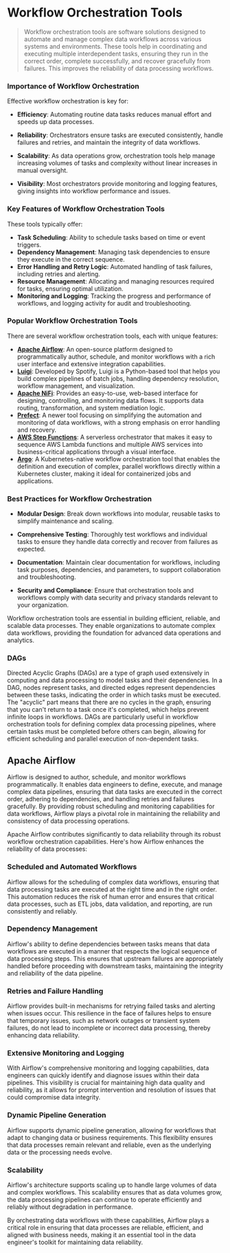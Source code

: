 # Workflow Orchestration Tools
> Workflow orchestration tools are software solutions designed to automate and manage complex data workflows across various systems and environments. These tools help in coordinating and executing multiple interdependent tasks, ensuring they run in the correct order, complete successfully, and recover gracefully from failures. This improves the reliability of data processing workflows.

### Importance of Workflow Orchestration
Effective workflow orchestration is key for:

* **Efficiency**:
  Automating routine data tasks reduces manual effort and speeds up data processes.

* **Reliability**:
  Orchestrators ensure tasks are executed consistently, handle failures and retries, and maintain the integrity of data workflows.

* **Scalability**:
  As data operations grow, orchestration tools help manage increasing volumes of tasks and complexity without linear increases in manual oversight.

* **Visibility**:
  Most orchestrators provide monitoring and logging features, giving insights into workflow performance and issues.

### Key Features of Workflow Orchestration Tools
These tools typically offer:

* **Task Scheduling**: Ability to schedule tasks based on time or event triggers.
* **Dependency Management**: Managing task dependencies to ensure they execute in the correct sequence.
* **Error Handling and Retry Logic**: Automated handling of task failures, including retries and alerting.
* **Resource Management**: Allocating and managing resources required for tasks, ensuring optimal utilization.
* **Monitoring and Logging**: Tracking the progress and performance of workflows, and logging activity for audit and troubleshooting.

### Popular Workflow Orchestration Tools
There are several workflow orchestration tools, each with unique features:

* [**Apache Airflow**](https://airflow.apache.org/): An open-source platform designed to programmatically author, schedule, and monitor workflows with a rich user interface and extensive integration capabilities.
* [**Luigi**](https://github.com/spotify/luigi): Developed by Spotify, Luigi is a Python-based tool that helps you build complex pipelines of batch jobs, handling dependency resolution, workflow management, and visualization.
* [**Apache NiFi**](https://nifi.apache.org/): Provides an easy-to-use, web-based interface for designing, controlling, and monitoring data flows. It supports data routing, transformation, and system mediation logic.
* [**Prefect**](https://www.prefect.io/): A newer tool focusing on simplifying the automation and monitoring of data workflows, with a strong emphasis on error handling and recovery.
* [**AWS Step Functions**](https://aws.amazon.com/step-functions/): A serverless orchestrator that makes it easy to sequence AWS Lambda functions and multiple AWS services into business-critical applications through a visual interface.
* [**Argo**](https://argoproj.github.io/workflows/): A Kubernetes-native workflow orchestration tool that enables the definition and execution of complex, parallel workflows directly within a Kubernetes cluster, making it ideal for containerized jobs and applications.

### Best Practices for Workflow Orchestration
* **Modular Design**:
  Break down workflows into modular, reusable tasks to simplify maintenance and scaling.

* **Comprehensive Testing**:
  Thoroughly test workflows and individual tasks to ensure they handle data correctly and recover from failures as expected.

* **Documentation**:
  Maintain clear documentation for workflows, including task purposes, dependencies, and parameters, to support collaboration and troubleshooting.

* **Security and Compliance**:
  Ensure that orchestration tools and workflows comply with data security and privacy standards relevant to your organization.

Workflow orchestration tools are essential in building efficient, reliable, and scalable data processes. They enable organizations to automate complex data workflows, providing the foundation for advanced data operations and analytics.

### DAGs
Directed Acyclic Graphs (DAGs) are a type of graph used extensively in computing and data processing to model tasks and their dependencies. In a DAG, nodes represent tasks, and directed edges represent dependencies between these tasks, indicating the order in which tasks must be executed. The "acyclic" part means that there are no cycles in the graph, ensuring that you can't return to a task once it's completed, which helps prevent infinite loops in workflows. DAGs are particularly useful in workflow orchestration tools for defining complex data processing pipelines, where certain tasks must be completed before others can begin, allowing for efficient scheduling and parallel execution of non-dependent tasks.

## Apache Airflow
Airflow is designed to author, schedule, and monitor workflows programmatically. It enables data engineers to define, execute, and manage complex data pipelines, ensuring that data tasks are executed in the correct order, adhering to dependencies, and handling retries and failures gracefully. By providing robust scheduling and monitoring capabilities for data workflows, Airflow plays a pivotal role in maintaining the reliability and consistency of data processing operations.

Apache Airflow contributes significantly to data reliability through its robust workflow orchestration capabilities. Here's how Airflow enhances the reliability of data processes:

### Scheduled and Automated Workflows
Airflow allows for the scheduling of complex data workflows, ensuring that data processing tasks are executed at the right time and in the right order. This automation reduces the risk of human error and ensures that critical data processes, such as ETL jobs, data validation, and reporting, are run consistently and reliably.

### Dependency Management
Airflow's ability to define dependencies between tasks means that data workflows are executed in a manner that respects the logical sequence of data processing steps. This ensures that upstream failures are appropriately handled before proceeding with downstream tasks, maintaining the integrity and reliability of the data pipeline.

### Retries and Failure Handling
Airflow provides built-in mechanisms for retrying failed tasks and alerting when issues occur. This resilience in the face of failures helps to ensure that temporary issues, such as network outages or transient system failures, do not lead to incomplete or incorrect data processing, thereby enhancing data reliability.

### Extensive Monitoring and Logging
With Airflow's comprehensive monitoring and logging capabilities, data engineers can quickly identify and diagnose issues within their data pipelines. This visibility is crucial for maintaining high data quality and reliability, as it allows for prompt intervention and resolution of issues that could compromise data integrity.

### Dynamic Pipeline Generation
Airflow supports dynamic pipeline generation, allowing for workflows that adapt to changing data or business requirements. This flexibility ensures that data processes remain relevant and reliable, even as the underlying data or the processing needs evolve.

### Scalability
Airflow's architecture supports scaling up to handle large volumes of data and complex workflows. This scalability ensures that as data volumes grow, the data processing pipelines can continue to operate efficiently and reliably without degradation in performance.

By orchestrating data workflows with these capabilities, Airflow plays a critical role in ensuring that data processes are reliable, efficient, and aligned with business needs, making it an essential tool in the data engineer's toolkit for maintaining data reliability.
